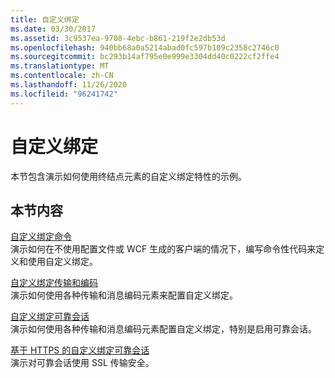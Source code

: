```yaml
---
title: 自定义绑定
ms.date: 03/30/2017
ms.assetid: 3c9537ea-9708-4ebc-b861-219f2e2db53d
ms.openlocfilehash: 940bb68a0a5214abad0fc597b109c2358c2746c0
ms.sourcegitcommit: bc293b14af795e0e999e3304dd40c0222cf2ffe4
ms.translationtype: MT
ms.contentlocale: zh-CN
ms.lasthandoff: 11/26/2020
ms.locfileid: "96241742"
---
```

# <a name="custom-binding"></a>自定义绑定

本节包含演示如何使用终结点元素的自定义绑定特性的示例。  
  
## <a name="in-this-section"></a>本节内容  

 [自定义绑定命令](custom-binding-imperative.md)  
 演示如何在不使用配置文件或 WCF 生成的客户端的情况下，编写命令性代码来定义和使用自定义绑定。  
  
 [自定义绑定传输和编码](custom-binding-transport-and-encoding.md)  
 演示如何使用各种传输和消息编码元素来配置自定义绑定。  
  
 [自定义绑定可靠会话](custom-binding-reliable-session.md)  
 演示如何使用各种传输和消息编码元素配置自定义绑定，特别是启用可靠会话。  
  
 [基于 HTTPS 的自定义绑定可靠会话](custom-binding-reliable-session-over-https.md)  
 演示对可靠会话使用 SSL 传输安全。
